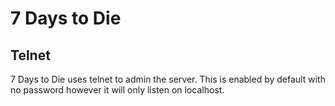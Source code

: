 # 7 Days to Die

## Telnet

7 Days to Die uses telnet to admin the server. This is enabled by default with no password however it will only listen on localhost.
